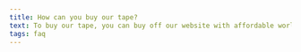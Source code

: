 ```yaml
---
title: How can you buy our tape?
text: To buy our tape, you can buy off our website with affordable world wide shipping to any country. If you are an Amazon Prime member and are interested in buying from Amazon Canada, you can find our tape there also!
tags: faq
---
```

